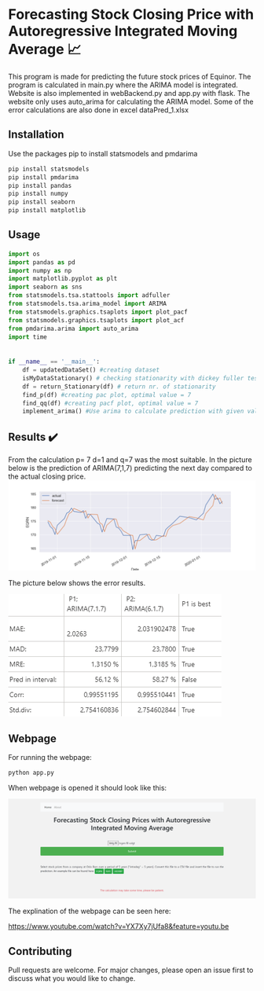 # Forecasting Stock Closing Price with Autoregressive Integrated Moving Average :chart_with_upwards_trend:

This program is made for predicting the future stock prices of Equinor.
 The program is calculated in main.py where the ARIMA model is integrated. 
 Website is also implemented in webBackend.py and app.py with flask. 
 The website only uses auto_arima for calculating the ARIMA model.
 Some of the error calculations are also done in excel dataPred_1.xlsx

## Installation

Use the packages pip to install statsmodels and pmdarima

```bash
pip install statsmodels
pip install pmdarima
pip install pandas
pip install numpy
pip install seaborn 
pip install matplotlib
```

## Usage

```python
import os
import pandas as pd
import numpy as np
import matplotlib.pyplot as plt
import seaborn as sns
from statsmodels.tsa.stattools import adfuller
from statsmodels.tsa.arima_model import ARIMA
from statsmodels.graphics.tsaplots import plot_pacf
from statsmodels.graphics.tsaplots import plot_acf
from pmdarima.arima import auto_arima
import time


if __name__ == '__main__':
    df = updatedDataSet() #creating dataset
    isMyDataStationary() # checking stationarity with dickey fuller test
    df = return_Stationary(df) # return nr. of stationarity
    find_p(df) #creating pac plot, optimal value = 7
    find_qq(df) #creating pacf plot, optimal value = 7
    implement_arima() #Use arima to calculate prediction with given values
```

## Results :heavy_check_mark:
From the calculation p= 7 d=1 and q=7 was the most suitable.
In the picture below is the prediction of ARIMA(7,1,7) predicting the next day compared to the 
actual closing price. 
![alt text](https://github.com/Fridthoy/ARIMA/blob/master/images/smallfcplot.png)

The picture below shows the error results. 

![alt text](https://github.com/Fridthoy/ARIMA/blob/master/images/resulat.PNG)



## Webpage

For running the webpage: 

```bash
python app.py
```

When webpage is opened it should look like this: 

![alt text](https://github.com/Fridthoy/ARIMA/blob/master/images/webpage.png)


The explination of the webpage can be seen here: 

https://www.youtube.com/watch?v=YX7Xy7jUfa8&feature=youtu.be

## Contributing
Pull requests are welcome. For major changes, please open an issue first to discuss what you would like to change.

